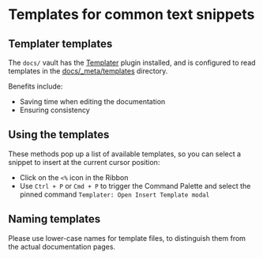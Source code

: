 # Templates for common text snippets

## Templater templates

The `docs/` vault has the [Templater](https://github.com/SilentVoid13/Templater) plugin installed, and is configured to read templates in the [docs/_meta/templates](https://github.com/obsidian-tasks-group/obsidian-tasks/tree/main/docs/_meta/templates) directory.

Benefits include:

- Saving time when editing the documentation
- Ensuring consistency

## Using the templates

These methods pop up a list of available templates, so you can select a snippet to insert at the current cursor position:

- Click on the `<%` icon in the Ribbon
- Use `Ctrl + P` or `Cmd + P` to trigger the Command Palette and select the pinned command `Templater: Open Insert Template modal`

## Naming templates

Please use lower-case names for template files, to distinguish them from the actual documentation pages.

